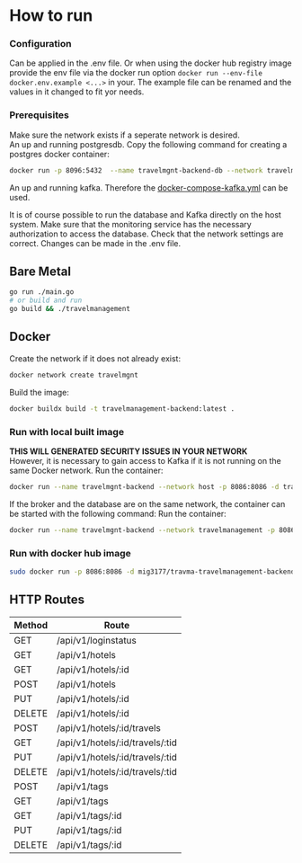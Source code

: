 # How to run
### Configuration
Can be applied in the .env file.
Or when using the docker hub registry image provide the env file via the docker run option `docker run --env-file docker.env.example <...>` in your. The example file can be renamed and the values in it changed to fit yor needs.

### Prerequisites
Make sure the network exists if a seperate network is desired.  
An up and running postgresdb. Copy the following command for creating a postgres docker container:

```bash
docker run -p 8096:5432  --name travelmgnt-backend-db --network travelmgnt -e POSTGRES_PASSWORD=password -e POSTGRES_USER=travelmanagement -e POSTGRES_DB=travelmanagement -d postgres
```
An up and running kafka. Therefore the [docker-compose-kafka.yml](../../docker/docker-compose-kafka.yml) can be used.

It is of course possible to run the database and Kafka directly on the host system. Make sure that the monitoring service has the necessary authorization to access the database. Check that the network settings are correct. Changes can be made in the .env file.
## Bare Metal
```bash
go run ./main.go
# or build and run 
go build && ./travelmanagement
```

## Docker
Create the network if it does not already exist:
```bash
docker network create travelmgnt
```

Build the image:
```bash
docker buildx build -t travelmanagement-backend:latest .
```

### Run with local built image
**THIS WILL GENERATED SECURITY ISSUES IN YOUR NETWORK**<br>
However, it is necessary to gain access to Kafka if it is not running on the same Docker network. Run the container:  
```bash
docker run --name travelmgnt-backend --network host -p 8086:8086 -d travelmanagement-backend 
```

If the broker and the database are on the same network, the container can be started with 
the following command:
Run the container:
```bash
docker run --name travelmgnt-backend --network travelmanagement -p 8086:8086 -d travelmanagement-backend 
```

### Run with docker hub image
```bash
sudo docker run -p 8086:8086 -d mig3177/travma-travelmanagement-backend
```

## HTTP Routes
| **Method** 	| **Route**        	              |
|------------	|-------------------------------  |
| GET        	| /api/v1/loginstatus             |
| GET        	| /api/v1/hotels                  |
| GET        	| /api/v1/hotels/:id              |
| POST       	| /api/v1/hotels                  |
| PUT        	| /api/v1/hotels/:id              |
| DELETE     	| /api/v1/hotels/:id              |
| POST       	| /api/v1/hotels/:id/travels      |
| GET       	| /api/v1/hotels/:id/travels/:tid |
| PUT        	| /api/v1/hotels/:id/travels/:tid |
| DELETE        | /api/v1/hotels/:id/travels/:tid |
| POST       	| /api/v1/tags                    |
| GET       	| /api/v1/tags                    |
| GET       	| /api/v1/tags/:id                |
| PUT        	| /api/v1/tags/:id                |
| DELETE        | /api/v1/tags/:id                |